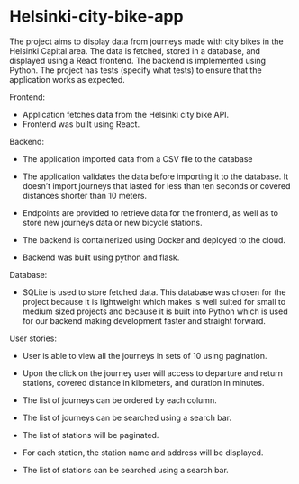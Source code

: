 # Helsinki-city-bike-app

The project aims to display data from journeys made with city bikes in the Helsinki Capital area. The data is fetched, stored in a database, and displayed using a React frontend. The backend is implemented using Python. The project has tests (specify what tests) to ensure that the application works as expected.

Frontend:
- Application fetches data from the Helsinki city bike API.
-  Frontend was built using React.

Backend:
- The application imported data from a CSV file to the database
- The application validates the data before importing it to the database. It doesn’t import journeys that lasted for less than ten seconds or covered distances shorter than 10 meters.
- Endpoints are provided to retrieve data for the frontend, as well as to store new journeys data or new bicycle stations.
- The backend is containerized using Docker and deployed to the cloud.

- Backend was built using python and flask.

Database:
- SQLite is used to store fetched data. This database was chosen for the project because it is lightweight which makes is well suited for small to medium sized projects and because it is built into Python which is used for our backend making development faster and straight forward.

User stories:
- User is able to view all the journeys in sets of 10 using pagination.
- Upon the click on the journey user will access to departure and return stations, covered distance in kilometers, and duration in minutes. 
- The list of journeys can be ordered by each column.
- The list of journeys can be searched using a search bar.

- The list of stations will be paginated.
- For each station, the station name and address will be displayed.
- The list of stations can be searched using a search bar.

